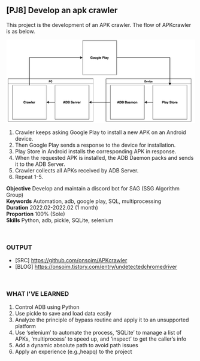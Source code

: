 
## [PJ8] Develop an apk crawler

This project is the development of an APK crawler. The flow of APKcrawler is as below.

![Alt text](./assets/pj08-1.png)

1. Crawler keeps asking Google Play to install a new APK on an Android device.
2. Then Google Play sends a response to the device for installation.
3. Play Store in Android installs the corresponding APK in response.
4. When the requested APK is installed, the ADB Daemon packs and sends it to the ADB Server.
5. Crawler collects all APKs received by ADB Server.
6. Repeat 1-5.

**Objective** Develop and maintain a discord bot for SAG (SSG Algorithm Group)<br>
**Keywords** Automation, adb, google play, SQL, multiprocessing<br>
**Duration** 2022.02-2022.02 (1 month)<br>
**Proportion** 100% (Sole)<br>
**Skills** Python, adb, pickle, SQLite, selenium

<br>

### OUTPUT

- [SRC] https://github.com/onsoim/APKcrawler
- [BLOG] https://onsoim.tistory.com/entry/undetectedchromedriver

<br>

### WHAT I'VE LEARNED

1. Control ADB using Python
2. Use pickle to save and load data easily
3. Analyze the principle of bypass routine and apply it to an unsupported platform
4. Use ‘selenium’ to automate the process, ‘SQLite’ to manage a list of APKs, ‘multiprocess' to speed up, and ‘inspect’ to get the caller’s info
5. Add a dynamic absolute path to avoid path issues
6. Apply an experience (e.g.,heapq) to the project
